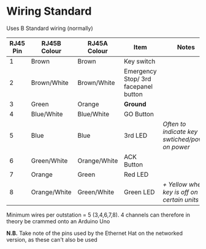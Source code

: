 # Wiring Standard

Uses B Standard wiring (normally)

| RJ45 Pin | RJ45B Colour | RJ45A Colour |Item | Notes | 
| --- | --- | --- | --- | --- |
| 1 | Brown | Brown | Key switch | | 
| 2 | Brown/White | Brown/White | Emergency Stop/ 3rd facepanel button | |
| 3 | Green | Orange | __Ground__  | | 
| 4 | Blue/White | Blue/White | GO Button | |
| 5 | Blue | Blue | 3rd LED | *Often to indicate key swtiched/power on power* | 
| 6 | Green/White | Orange/White | ACK Button | | 
| 7 | Orange | Green | Red LED | |
| 8 | Orange/White | Green/White | Green LED | *+ Yellow when key is off on certain units* |

Minimum wires per outstation = 5 (3,4,6,7,8). 4 channels can therefore in theory be crammed onto an Arduino Uno

**N.B.** Take note of the pins used by the Ethernet Hat on the networked version, as these can't also be used